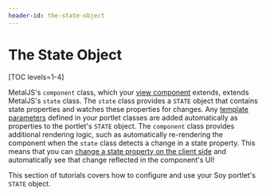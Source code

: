```yaml
---
header-id: the-state-object
---
```


# The State Object

[TOC levels=1-4]

MetalJS's `component` class, which your 
[view component](/docs/7-1/tutorials/-/knowledge_base/t/creating-a-soy-portlet#configuring-the-view-layer) 
extends, extends MetalJS's `state` class. The `state` class provides a `STATE` 
object that contains state properties and watches these properties for 
changes. Any 
[template parameters](/docs/7-1/tutorials/-/knowledge_base/t/creating-a-soy-portlet#using-portlet-template-parameters-in-the-soy-template) 
defined in your portlet classes are added automatically as properties to the 
portlet's `STATE` object. The `component` class provides additional rendering 
logic, such as automatically re-rendering the component when the `state` class 
detects a change in a state property. This means that you can 
[change a state property on the client side](/docs/7-1/tutorials/-/knowledge_base/t/configuring-soy-portlet-template-parameters-on-the-client-side) 
and automatically see that change reflected in the component's UI!

This section of tutorials covers how to configure and use your Soy portlet's 
`STATE` object.
